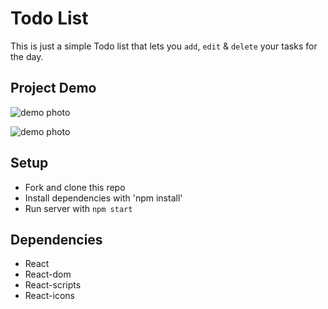 # Todo List

This is just a simple Todo list that lets you `add`, `edit` & `delete` your tasks for the day.

## Project Demo

![demo photo](https://user-images.githubusercontent.com/93356900/199813069-1dd4c9aa-0362-411e-8efb-5ce95c56c161.png)

![demo photo](https://user-images.githubusercontent.com/93356900/199813081-5701b0b7-b40a-4ace-83a5-87b15309c268.png)

## Setup
- Fork and clone this repo
- Install dependencies with 'npm install'
- Run server with `npm start`


## Dependencies 
- React
- React-dom
- React-scripts
- React-icons
